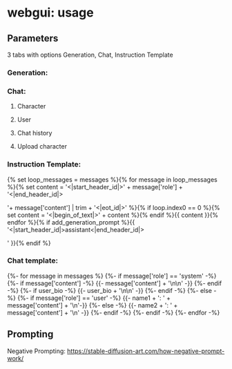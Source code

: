# webgui: usage

## Parameters
3 tabs with options Generation, Chat, Instruction Template

### Generation:

### Chat: 

1. Character 

2. User

3. Chat history

4. Upload character

### Instruction Template:

{% set loop_messages = messages %}{% for message in loop_messages %}{% set content = '<|start_header_id|>' + message['role'] + '<|end_header_id|>

'+ message['content'] | trim + '<|eot_id|>' %}{% if loop.index0 == 0 %}{% set content = '<|begin_of_text|>' + content %}{% endif %}{{ content }}{% endfor %}{% if add_generation_prompt %}{{ '<|start_header_id|>assistant<|end_header_id|>

' }}{% endif %}

### Chat template: 
{%- for message in messages %}
    {%- if message['role'] == 'system' -%}
        {%- if message['content'] -%}
            {{- message['content'] + '\n\n' -}}
        {%- endif -%}
        {%- if user_bio -%}
            {{- user_bio + '\n\n' -}}
        {%- endif -%}
    {%- else -%}
        {%- if message['role'] == 'user' -%}
            {{- name1 + ': ' + message['content'] + '\n'-}}
        {%- else -%}
            {{- name2 + ': ' + message['content'] + '\n' -}}
        {%- endif -%}
    {%- endif -%}
{%- endfor -%}




















## Prompting 
Negative Prompting: https://stable-diffusion-art.com/how-negative-prompt-work/